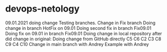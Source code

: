 # devops-netology
09.01.2021 doing change
Testing branches. Change in Fix branch
Doing change in branch HotFix on 09.01
Doing second fix in branch Fix09.01
Doing fix on 09.01 in branch Fix09.01
Doing change in local repository after did change in original:
Doing change from GitHub directly
C5
C6
C2
C3
C8
C9
C4
C10
Change in main branch with Andrey
Example with Andrey

